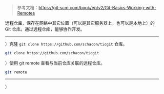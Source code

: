 
>参考文档：https://git-scm.com/book/en/v2/Git-Basics-Working-with-Remotes

远程仓库，保存在网络中其它位置（可以是其它服务器上，也可以是本地上）的 Git 仓库。通过远程仓库，能够协作开发。

---
）克隆 `git clone https://github.com/schacon/ticgit` 仓库。
```bash
git clone https://github.com/schacon/ticgit
```
）使用 git remote 查看与当前仓库关联的远程仓库。
```bash
git remote
```




---
）